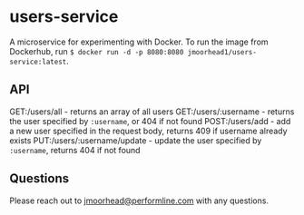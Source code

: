 users-service
=============

A microservice for experimenting with Docker. To run the image from Dockerhub, run `$ docker run -d -p 8080:8080 jmoorhead1/users-service:latest`.

API
---

GET:/users/all - returns an array of all users
GET:/users/:username - returns the user specified by `:username`, or 404 if not found
POST:/users/add - add a new user specified in the request body, returns 409 if username already exists
PUT:/users/:username/update - update the user specified by `:username`, returns 404 if not found

Questions
---------

Please reach out to jmoorhead@performline.com with any questions.
